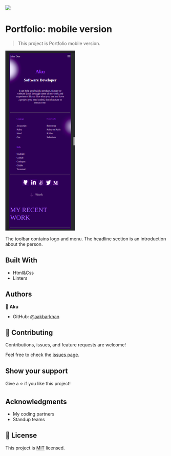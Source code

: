 ![](https://img.shields.io/badge/Microverse-blueviolet)

# Portfolio: mobile version

> This project is Portfolio mobile version.

![screenshot](./assets/mobile-portfolio.png)

The toolbar contains logo and menu. The headline section is an introduction about the person.

## Built With

- Html&Css
- Linters

## Authors

👤 **Aku**

- GitHub: [@aakbarkhan](https://github.com/aakbarkhan)



## 🤝 Contributing

Contributions, issues, and feature requests are welcome!

Feel free to check the [issues page](../../issues/).

## Show your support

Give a ⭐️ if you like this project!

## Acknowledgments

- My coding partners
- Standup teams


## 📝 License

This project is [MIT](./MIT.md) licensed.
